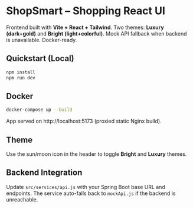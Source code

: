 # ShopSmart – Shopping React UI

Frontend built with **Vite + React + Tailwind**. Two themes: **Luxury (dark+gold)** and **Bright (light+colorful)**.
Mock API fallback when backend is unavailable. Docker-ready.

## Quickstart (Local)
```bash
npm install
npm run dev
```

## Docker
```bash
docker-compose up --build
```

App served on http://localhost:5173 (proxied static Nginx build).

## Theme
Use the sun/moon icon in the header to toggle **Bright** and **Luxury** themes.

## Backend Integration
Update `src/services/api.js` with your Spring Boot base URL and endpoints. The service auto-falls back to `mockApi.js` if the backend is unreachable.
